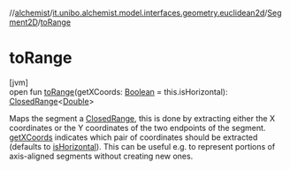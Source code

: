 //[alchemist](../../../index.md)/[it.unibo.alchemist.model.interfaces.geometry.euclidean2d](../index.md)/[Segment2D](index.md)/[toRange](to-range.md)

# toRange

[jvm]\
open fun [toRange](to-range.md)(getXCoords: [Boolean](https://kotlinlang.org/api/latest/jvm/stdlib/kotlin/-boolean/index.html) = this.isHorizontal): [ClosedRange](https://kotlinlang.org/api/latest/jvm/stdlib/kotlin.ranges/-closed-range/index.html)<[Double](https://kotlinlang.org/api/latest/jvm/stdlib/kotlin/-double/index.html)>

Maps the segment a [ClosedRange](https://kotlinlang.org/api/latest/jvm/stdlib/kotlin.ranges/-closed-range/index.html), this is done by extracting either the X coordinates or the Y coordinates of the two endpoints of the segment. [getXCoords](to-range.md) indicates which pair of coordinates should be extracted (defaults to [isHorizontal](is-horizontal.md)). This can be useful e.g. to represent portions of axis-aligned segments without creating new ones.
